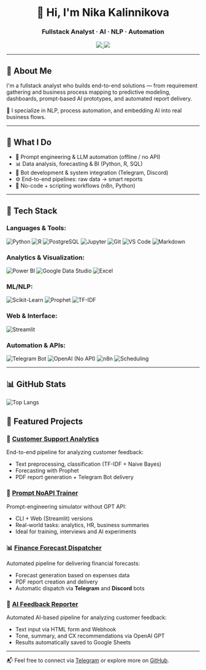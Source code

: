 
<h1 align="center">👋 Hi, I'm Nika Kalinnikova</h1>
<h3 align="center">Fullstack Analyst · AI · NLP · Automation</h3>

<p align="center">
  <a href="https://t.me/HayleyRizhik">
    <img src="https://img.shields.io/badge/Telegram-@HayleyRizhik-0088cc?style=flat-square&logo=telegram&logoColor=white" />
  </a>

  <a href="https://github.com/KalinNika">
    <img src="https://img.shields.io/badge/GitHub-KalinNika-181717?style=flat-square&logo=github&logoColor=white" />
  </a>
</p>

---

## 🚀 About Me

I'm a fullstack analyst who builds end-to-end solutions — from requirement gathering and business process mapping to predictive modeling, dashboards, prompt-based AI prototypes, and automated report delivery.

🌱 I specialize in NLP, process automation, and embedding AI into real business flows.

---

## 🧠 What I Do

- 🧪 Prompt engineering & LLM automation (offline / no API)
- 📊 Data analysis, forecasting & BI (Python, R, SQL)
- 🤖 Bot development & system integration (Telegram, Discord)
- ⚙️ End-to-end pipelines: raw data → smart reports
- 🔧 No-code + scripting workflows (n8n, Python)

---

## 🧰 Tech Stack

### Languages & Tools:
![Python](https://img.shields.io/badge/-Python-3776AB?style=flat&logo=python&logoColor=white)
![R](https://img.shields.io/badge/-R-276DC3?style=flat&logo=r&logoColor=white)
![PostgreSQL](https://img.shields.io/badge/-PostgreSQL-4169E1?style=flat&logo=postgresql&logoColor=white)
![Jupyter](https://img.shields.io/badge/-Jupyter-F37626?style=flat&logo=jupyter&logoColor=white)
![Git](https://img.shields.io/badge/-Git-F05032?style=flat&logo=git&logoColor=white)
![VS Code](https://img.shields.io/badge/-VS%20Code-007ACC?style=flat&logo=visualstudiocode&logoColor=white)
![Markdown](https://img.shields.io/badge/-Markdown-000000?style=flat&logo=markdown)

### Analytics & Visualization:
![Power BI](https://img.shields.io/badge/-Power%20BI-F2C811?style=flat&logo=powerbi)
![Google Data Studio](https://img.shields.io/badge/-Google%20Data%20Studio-4285F4?style=flat&logo=googledrive&logoColor=white)
![Excel](https://img.shields.io/badge/-Excel-217346?style=flat&logo=microsoft-excel&logoColor=white)

### ML/NLP:
![Scikit-Learn](https://img.shields.io/badge/-Scikit--Learn-F7931E?style=flat&logo=scikitlearn&logoColor=white)
![Prophet](https://img.shields.io/badge/-Prophet-FF6F00?style=flat)
![TF-IDF](https://img.shields.io/badge/-TF--IDF-7B7B7B?style=flat)

### Web & Interface:
![Streamlit](https://img.shields.io/badge/-Streamlit-FF4B4B?style=flat&logo=streamlit&logoColor=white)

### Automation & APIs:
![Telegram Bot](https://img.shields.io/badge/-Telegram%20Bot-26A5E4?style=flat&logo=telegram&logoColor=white)
![OpenAI (No API)](https://img.shields.io/badge/-OpenAI%20(No%20API)-764ABC?style=flat&logo=openai&logoColor=white)
![n8n](https://img.shields.io/badge/-n8n-F69A1D?style=flat&logo=n8n&logoColor=white)
![Scheduling](https://img.shields.io/badge/-schedule.py-4B8BBE?style=flat)


---

## 📊 GitHub Stats

![Top Langs](https://github-readme-stats.vercel.app/api/top-langs/?username=KalinNika&layout=compact&langs_count=8&hide=html,css)



## 📌 Featured Projects

### 🧠 [Customer Support Analytics](https://github.com/KalinNika/customer-support-analytics)
End-to-end pipeline for analyzing customer feedback: 
- Text preprocessing, classification (TF-IDF + Naive Bayes)
- Forecasting with Prophet
- PDF report generation + Telegram Bot delivery

### 🧪 [Prompt NoAPI Trainer](https://github.com/KalinNika/prompt-noapi-trainer)
Prompt-engineering simulator without GPT API:
- CLI + Web (Streamlit) versions
- Real-world tasks: analytics, HR, business summaries
- Ideal for training, interviews and AI experiments


### 📊 [Finance Forecast Dispatcher](https://github.com/KalinNika/Finance-Forecast-Dispatcher)  
Automated pipeline for delivering financial forecasts:

- Forecast generation based on expenses data
- PDF report creation and delivery
- Automatic dispatch via **Telegram** and **Discord** bots

### 🧠 [AI Feedback Reporter](https://github.com/KalinNika/ai-feedback-reporter) 
Automated AI-based pipeline for analyzing customer feedback:
- Text input via HTML form and Webhook
- Tone, summary, and CX recommendations via OpenAI GPT
- Results automatically saved to Google Sheets


---

📬 Feel free to connect via [Telegram](https://t.me/HayleyRizhik) or explore more on [GitHub](https://github.com/KalinNika).
